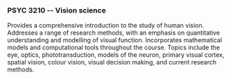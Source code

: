 ### PSYC 3210 -- Vision science

Provides a comprehensive introduction to the study of human vision. Addresses a range of research methods, with an emphasis on quantitative understanding and modelling of visual function. Incorporates mathematical models and computational tools throughout the course. Topics include the eye, optics, phototransduction, models of the neuron, primary visual cortex, spatial vision, colour vision, visual decision making, and current research methods.
